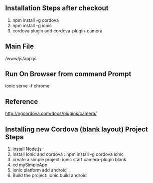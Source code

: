 
Installation Steps after checkout
--------------------------------------------------------
1) npm install -g cordova
1) npm install -g ionic	
2) cordova plugin add cordova-plugin-camera



Main File
--------------------------------------------------------
/www/js/app.js


Run On Browser from command Prompt
--------------------------------------------------------
ionic serve -f chrome


Reference
--------------------------------------------------------
http://ngcordova.com/docs/plugins/camera/


Installing new Cordova (blank layout) Project Steps
--------------------------------------------------------

1) install Node.js
2) Install Ionic and cordova : npm install -g cordova ionic
3) create a simple project: ionic start camera-plugin blank
4) cd mySimpleApp
5) ionic platform add android
6) Build the project: ionic build android


